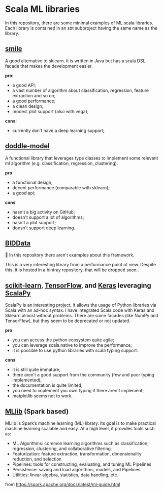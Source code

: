 # Scala ML libraries
In this repository, there are some minimal examples of ML scala libraries.
Each library is contained in an sbt subproject having the same name as the library.
## [smile](https://github.com/haifengl/smile)
A good alternative to sklearn. It is written in Java but has a scala DSL facade that makes the development easier.

**pro**:
- a good API;
- a vast number of algorithm about classification, regression, feature extraction and so on;
- a good performance;
- a clean design;
- modest plot support (also with vega);

**cons**:
- currently don't have a deep learning support;

## [doddle-model](https://github.com/picnicml/doddle-model)
A functional library that leverages type classes to implement some relevant ml algorithm (e.g. classification, regression, clustering).

**pro**
- a functional design;
- decent performance (comparable with sklearn);
- a good api;

**cons** 
- hasn't a big activity on GitHub;
- doesn't support a lot of algorithms;
- hasn't a plot support;
- doesn't support deep learning.

## [BIDData](https://github.com/BIDData/BIDMach) 
:no_entry_sign: In this repository there aren't examples about this framework.

This is a very interesting library from a performance point of view. Despite this,
it is hosted in a bintray repository, that will be dropped soon..

## [scikit-learn](https://scikit-learn.org/stable/index.html), [TensorFlow](https://www.tensorflow.org/), and [Keras](https://keras.io/) leveraging [ScalaPy](https://scalapy.dev/)

ScalaPy is an interesting project.
It allows the usage of Python libraries via Scala with an ad-hoc syntax. 
I have integrated Scala code with Keras and Sklearn almost without problems.
There are some facades (like NumPy and TensorFlow), 
but they seem to be deprecated or not updated.

**pro**
- you can access the python ecosystem quite agile;
- you can leverage scala.native to improve the performance;
- it is possible to use python libraries with scala typing support.

**cons**
- it is still quite immature;
- there aren't a good support from the community (few and poor typing implemented);
- the documentation is quite limited;
- you need to implement you own typing if there aren't implement;
- matplotlib seems not to work.

## [MLlib](https://spark.apache.org/docs/latest/ml-guide.html) (Spark based)

MLlib is Spark’s machine learning (ML) library. Its goal is to make practical machine learning scalable and easy. At a high level, it provides tools such as:

- ML Algorithms: common learning algorithms such as classification, regression, clustering, and collaborative filtering
- Featurization: feature extraction, transformation, dimensionality reduction, and selection
- Pipelines: tools for constructing, evaluating, and tuning ML Pipelines
- Persistence: saving and load algorithms, models, and Pipelines
- Utilities: linear algebra, statistics, data handling, etc.

from https://spark.apache.org/docs/latest/ml-guide.html